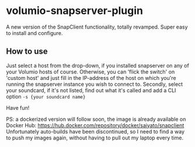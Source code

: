 # volumio-snapserver-plugin
A new version of the SnapClient functionality, totally revamped. Super easy to install and configure.

## How to use
Just select a host from the drop-down, if you installed snapserver on any of your Volumio hosts of course. Otherwise, you can 'flick the switch' on 'custom host' and just fill in the IP-address of the host on which you're running the snapserver instance you wish to connect to.
Secondly, select your soundcard, if it's not listed, find out what it's called and add a CLI option ```-s {your soundcard name}```

Have fun!

PS: a dockerized version will follow soon, the image is already available on Docker Hub: https://hub.docker.com/repository/docker/saiyato/snapclient
Unfortunately auto-builds have been discontinued, so I need to find a way to push my images again, without having to pull out my laptop every time.